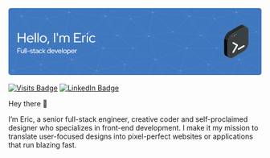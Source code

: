 ![Eric's GitHub Banner](./github-header-image.png)

[![Visits Badge](https://badges.pufler.dev/visits/braydoncoyer/braydoncoyer)](https:braydoncoyer.dev)
[![LinkedIn Badge](https://img.shields.io/badge/LinkedIn-Profile-informational?style=flat&logo=linkedin&logoColor=white&color=0D76A8)]([https://www.linkedin.com/in/braydon-coyer/](https://www.linkedin.com/in/eric-sandvick-51640571/))

Hey there 👋

I’m Eric, a senior full-stack engineer, creative coder and self-proclaimed designer who specializes in front-end development. I make it my mission to translate user-focused designs into pixel-perfect websites or applications that run blazing fast.
